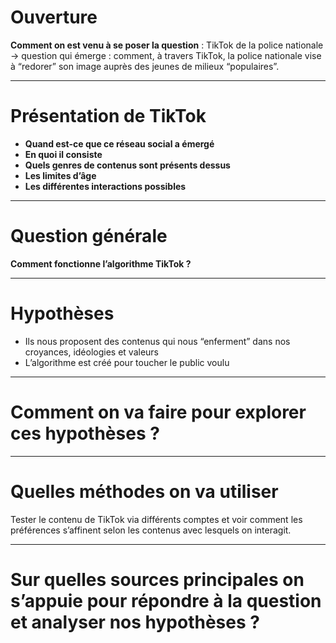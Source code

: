 ﻿# Ouverture

**Comment on est venu à se poser la question** : TikTok de la police nationale → question qui émerge : comment, à travers TikTok, la police nationale vise à “redorer” son image auprès des jeunes de milieux “populaires”.

---

# Présentation de TikTok

- **Quand est-ce que ce réseau social a émergé**
- **En quoi il consiste**
- **Quels genres de contenus sont présents dessus**
- **Les limites d’âge**
- **Les différentes interactions possibles**

---

# Question générale

**Comment fonctionne l’algorithme TikTok ?**

---

# Hypothèses

- Ils nous proposent des contenus qui nous “enferment” dans nos croyances, idéologies et valeurs  
- L’algorithme est créé pour toucher le public voulu  

---

# Comment on va faire pour explorer ces hypothèses ?

---

# Quelles méthodes on va utiliser 

Tester le contenu de TikTok via différents comptes et voir comment les préférences s’affinent selon les contenus avec lesquels on interagit.

---

# Sur quelles sources principales on s’appuie pour répondre à la question et analyser nos hypothèses ?
